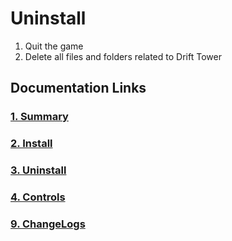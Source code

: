 # Uninstall

1. Quit the game
2. Delete all files and folders related to Drift Tower

## Documentation Links
### [1. Summary](../1.Summary/summary.md)
### [2. Install](../2.Install/install.md)
### [3. Uninstall](./3.Uninstall/uninstall.md)
### [4. Controls](../4.Controls/controls.md)
### [9. ChangeLogs](../9.ChangeLogs/changeLogs.md)